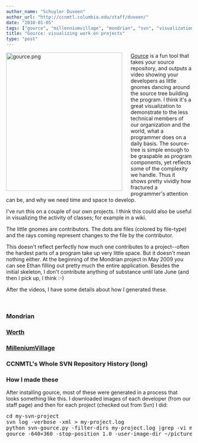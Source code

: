 ```yaml
---
author_name: "Schuyler Duveen"
author_url: "http://ccnmtl.columbia.edu/staff/duveen/"
date: "2010-01-05"
tags: ["gource", "millenniumvillage", "mondrian", "svn", "visualization", "worth"]
title: "Gource: visualizing work on projects"
type: "post"
---
```


<img alt="gource.png" src="http://ccnmtl.columbia.edu/compiled/gource.png" class="mt-image-right" style="padding-right: 20px;" height="375" width="315" align="left" />
<p><a href="http://infosthetics.com/archives/2009/12/gource_software_version_control_visualization.html">Gource</a> is a fun tool that takes your source repository, and outputs a video showing your developers as little gnomes dancing around the source tree building the program. I think it's a great visualization to demonstrate to the less technical members of our organization and the world, what a programmer does on a daily basis. The source-tree is simple enough to be graspable as program components, yet reflects some of the complexity we handle. Thus it shows pretty vividly how fractured a programmer's attention can be, and why we need time and space to develop.</p><p>I've run this on a couple of our own projects. I think this could also be useful in visualizing the activity of classes; for example in a wiki.<br /></p>

<!--more-->

<p>The little gnomes are contributors.  The dots are files (colored by 
file-type) and the rays coming represent changes to the file by the 
contributor.<br /></p><p>This doesn't reflect perfectly how much one contributes to a 
project--often the hardest parts of a program take up very little space.
  But it doesn't mean nothing either.  At the beginning of the Mondrian 
project in May 2009 you can see Ethan filling out pretty much the entire
 application.  Besides the initial skeleton, I don't contribute anything
 of substance until late June (and then I pick up, I think :-)</p><p>After the videos, I have some details about how I generated these.</p><p><br /></p>

<h3>Mondrian</h3>
<script type="text/javascript" src="http://ccnmtl.columbia.edu/stream/jsembed?file=test/flv/mondrian.flv&amp;width=640&amp;height=360&amp;protection=f8b09fe77b5547a95240e30168950b461a1fd267"></script>

<h3><a href="http://ccnmtl.columbia.edu/portfolio/social_work/multimedia_worth.html">Worth</a></h3>
<script type="text/javascript" src="http://ccnmtl.columbia.edu/stream/jsembed?file=test/flv/worth.flv&amp;width=640&amp;height=360&amp;protection=756dba4f10fc1b303768e3e8c2d328bee341e94c"></script>

<h3><a href="http://ccnmtl.columbia.edu/portfolio/social_sciences/millennium_village_s.html">MilleniumVillage</a></h3>
<script type="text/javascript" src="http://ccnmtl.columbia.edu/stream/jsembed?file=test/flv/milleniumvillage.flv&amp;width=640&amp;height=360&amp;protection=582594fc5da3b878798e0325f1ee7328a4bc314c"></script>

<h3>CCNMTL's Whole SVN Repository History (long)</h3>
<script type="text/javascript" src="http://ccnmtl.columbia.edu/stream/jsembed?file=test/flv/whole_svn.flv&amp;width=800&amp;height=600&amp;protection=e8f53f6bc75b5618e26184ce940cb7e04ca5aa31"></script>

<h3>How I made these</h3>
<p>After installing gource, most of these were generated in a process that looks something like this. I downloaded images of each developer (from our staff page) and then for each project (checked out from Svn) I did:
</p><pre>cd my-svn-project
svn log -verbose -xml &gt; my-project.log
python svn-gource.py -filter-dirs my-project.log |grep -vi mochikit|grep -vi tiny_mce|grep -vi yui &gt; gource.log
gource -640×360 -stop-position 1.0 -user-image-dir ~/pictures/ccnmtlavatars -hide-filenames -a 100 -s 0.5 -log-format custom gource.log -output-ppm-stream - |ffmpeg -y -b 3000K -r 60 -f image2pipe -vcodec ppm -i - gource.flv
</pre>
